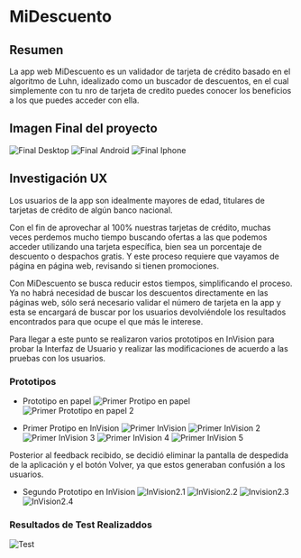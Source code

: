 
# MiDescuento

## Resumen
La app web MiDescuento es un validador de tarjeta de crédito basado en el algoritmo de Luhn, idealizado como un buscador de descuentos, en el cual simplemente con tu nro de tarjeta de credito puedes conocer los beneficios a los que puedes acceder con ella.

## Imagen Final del proyecto
![Final Desktop](../pruebas/src/img/finalDesktop.jpg)
![Final Android](img/androidPortrait.jpg)
![Final Iphone](img/iphonePortrait.jpg)

## Investigación UX

Los usuarios de la app son idealmente mayores de edad, titulares de tarjetas de crédito de algún banco nacional.

Con el fin de aprovechar al 100% nuestras tarjetas de crédito, muchas veces perdemos mucho tiempo buscando ofertas a las que podemos acceder utilizando una tarjeta específica, bien sea un porcentaje de descuento o despachos gratis. Y este proceso requiere que vayamos de página en página web, revisando si tienen promociones.

Con MiDescuento se busca reducir estos tiempos, simplificando el proceso. Ya no habrá necesidad de buscar los descuentos directamente en las páginas web, sólo será necesario validar el número de tarjeta en la app y esta se encargará de buscar por los usuarios devolviéndole los resultados encontrados para que ocupe el que más le interese.

Para llegar a este punto se realizaron varios prototipos en InVision para probar la Interfaz de Usuario y realizar las modificaciones de acuerdo a las pruebas con los usuarios.

### Prototipos 

- Prototipo en papel
![Primer Protipo en papel](img/proto-papel1.jpg)
![Primer Prototipo en papel 2](img/proto-papel2.jpg)

- Primer Protipo en InVision
![Primer InVision](img/inVision1.jpg)
![Primer InVision 2](img/inVision2.jpg)
![Primer InVision 3](img/inVision3.jpg)
![Primer InVision 4](img/inVision4.jpg)
![Primer InVision 5](img/invision5.jpg)

Posterior al feedback recibido, se decidió eliminar la pantalla de despedida de la aplicación y el botón Volver, ya que estos generaban confusión a los usuarios.

- Segundo Prototipo en InVision
![InVision2.1](img/protoInvision2.png)
![InVision2.2](img/protoInvision2.1.png)
![Invision2.3](img/protoInvision2.2.png)
![InVision2.4](img/protoInvision2.3.png)

### Resultados de Test Realizaddos

![Test](img/test.jpg)
